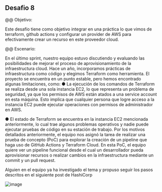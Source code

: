 ## Desafio 8

@@ Objetivo:

Este desafío tiene como objetivo integrar en una práctica lo que vimos de terraform, github
actions y configurar un provider de AWS para efectivamente crear un recurso en este proveedor
cloud.

@@ Escenario:

En el último sprint, nuestro equipo estuvo discutiendo y evaluando las posibilidades de mejorar
el proceso de aprovisionamiento de la infraestructura cloud. Hace un año, incorporamos
prácticas de infraestructura como código y elegimos Terraform como herramienta. El proyecto
se encuentra en un punto estable, pero hemos encontrado algunas limitaciones, como:
● La ejecución de los comandos de Terraform se realiza desde una sola instancia EC2, lo
que representa un problema de seguridad, ya que los permisos de AWS están atados a
una service account en esta máquina. Esto implica que cualquier persona que logre
acceso a la instancia EC2 puede ejecutar operaciones con permisos de administrador
en AWS.

● El estado de Terraform se encuentra en la instancia EC2 mencionada anteriormente, lo
cual trae algunos problemas operativos y nadie puede ejecutar pruebas de código en su
estación de trabajo.
Por los motivos detallados anteriormente, el equipo nos asignó la tarea de realizar una prueba
de concepto (PoC) para explorar la creación de un pipeline que haga uso de GitHub Actions y
Terraform Cloud.
En esta PoC, el equipo quiere ver un pipeline funcional desde el cual un desarrollador pueda
aprovisionar recursos o realizar cambios en la infraestructura mediante un commit y un pull
request.

Alguien en el equipo ya ha investigado el tema y propuso seguir los pasos descritos en el
siguiente post de HashiCorp


![image](https://github.com/user-attachments/assets/51b416d7-155e-4690-b23a-3312fa51a8ea)
